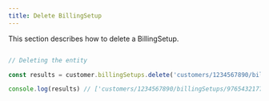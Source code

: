 ```yaml
---
title: Delete BillingSetup 
---
```


This section describes how to delete a BillingSetup.



```javascript

// Deleting the entity

const results = customer.billingSetups.delete('customers/1234567890/billingSetups')

console.log(results) // ['customers/1234567890/billingSetups/9765432177']

```